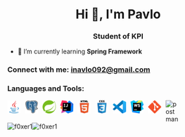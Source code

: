 

<h1 align="center">Hi 👋, I'm Pavlo</h1>
<h3 align="center">Student of KPI</h3>

- 🌱 I’m currently learning **Spring Framework**

<h3 align="left">Connect with me: <a href="mailto:inavlo092@gmail.com">inavlo092@gmail.com</a></h3>

<p align="left">
</p>

<h3 align="left">Languages and Tools:</h3>

  
<img align="left" src="https://raw.githubusercontent.com/devicons/devicon/master/icons/java/java-original.svg" alt="java" width="30px" style="padding-right:10px;"/>
<img align="left" src="https://github.com/devicons/devicon/blob/master/icons/postgresql/postgresql-original.svg" alt="postgresql" width="30px" style="padding-right:10px;"/>
<img align="left" src="https://raw.githubusercontent.com/devicons/devicon/master/icons/spring/spring-original.svg" alt="spring" width="30px" style="padding-right:10px;"/>
<img align="left" src="https://github.com/JetBrains/logos/blob/master/web/intellij-idea/intellij-idea.svg" alt="intellij-idea" width="30px" style="padding-right:10px;"/>
<img align="left" src="https://raw.githubusercontent.com/devicons/devicon/master/icons/html5/html5-original-wordmark.svg" alt="html5"  width="30px" style="padding-right:10px;"/>
<img align="left" src="https://raw.githubusercontent.com/devicons/devicon/master/icons/css3/css3-original-wordmark.svg" alt="css3"  width="30px" style="padding-right:10px;"/>
<img align="left" src="https://github.com/devicons/devicon/blob/master/icons/vscode/vscode-original.svg" alt="vscode" width="30px" style="padding-right:10px;"/>
<img align="left" src="https://github.com/JetBrains/logos/blob/master/web/webstorm/webstorm.svg" alt="webstorm" width="30px" style="padding-right:10px;"/>
<img align="left" src="https://raw.githubusercontent.com/devicons/devicon/1119b9f84c0290e0f0b38982099a2bd027a48bf1/icons/git/git-original.svg" alt="git" width="30px" style="padding-right:10px;"/>
<img align="left" src="https://raw.githubusercontent.com/flathub/com.getpostman.Postman/d2553e6a8b07578c156ddd9dee854029e67325a6/logo-mark.svg" alt="postman" width="30px" style="padding-right:10px;"/>
<br />
<br />
<br />

<div style="display: flex; flex-direction: row; align-items: center; ">
  <p style="margin: 0;"><img src="https://github-readme-stats.vercel.app/api?username=f0xer1&show_icons=true&hide_border=true&locale=en&theme=dark" alt="f0xer1" /></p>
  <p style="margin: 0;"><img src="https://github-readme-stats.vercel.app/api/top-langs?username=f0xer1&show_icons=true&hide_border=true&locale=en&layout=compact&theme=dark" alt="f0xer1" /></p>
</div>


